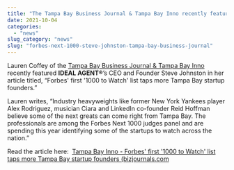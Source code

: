 ```yaml
---
title: "The Tampa Bay Business Journal & Tampa Bay Inno recently featured IDEAL AGENT®’s CEO and Founder Steve Johnston"
date: 2021-10-04
categories: 
  - "news"
slug_category: "news"
slug: "forbes-next-1000-steve-johnston-tampa-bay-business-journal"
---
```


Lauren Coffey of the [Tampa Bay Business Journal & Tampa Bay Inno](https://www.bizjournals.com/tampabay/inno/stories/news/2021/02/22/local-startups-land-on-forbes-inaugural-1000-to-w.html?utm_source=st&utm_medium=en&utm_campaign=me&utm_content=ta&ana=e_ta_me&j=25090705&senddate=2021-09-20) recently featured **IDEAL AGENT®**’s CEO and Founder Steve Johnston in her article titled, “Forbes' first '1000 to Watch' list taps more Tampa Bay startup founders.”  
  
Lauren writes, “Industry heavyweights like former New York Yankees player Alex Rodriguez, musician Ciara and LinkedIn co-founder Reid Hoffman believe some of the next greats can come right from Tampa Bay. The professionals are among the Forbes Next 1000 judges panel and are spending this year identifying some of the startups to watch across the nation.”  
  
Read the article here:  [Tampa Bay Inno - Forbes' first '1000 to Watch' list taps more Tampa Bay startup founders (bizjournals.com](https://www.bizjournals.com/tampabay/inno/stories/news/2021/02/22/local-startups-land-on-forbes-inaugural-1000-to-w.html?utm_source=st&utm_medium=en&utm_campaign=me&utm_content=ta&ana=e_ta_me&j=25090705&senddate=2021-09-20)
